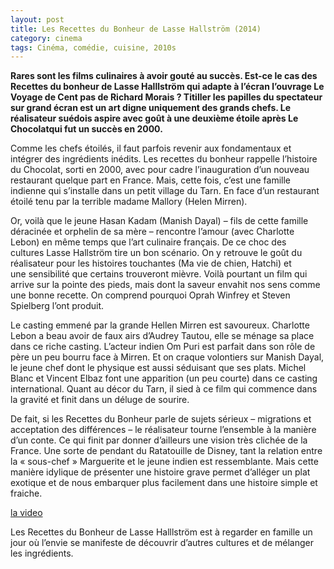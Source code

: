 ```yaml
---
layout: post
title: Les Recettes du Bonheur de Lasse Hallström (2014)
category: cinema
tags: Cinéma, comédie, cuisine, 2010s
---
```

**Rares sont les films culinaires à avoir gouté au succès. Est-ce le cas des Recettes du bonheur de Lasse Halllström qui adapte à l’écran l’ouvrage Le Voyage de Cent pas de Richard Morais ? Titiller les papilles du spectateur sur grand écran est un art digne uniquement des grands chefs. Le réalisateur suédois aspire avec goût à une deuxième étoile après Le Chocolatqui fut un succès en 2000.**

Comme les chefs étoilés, il faut parfois revenir aux fondamentaux et intégrer des ingrédients inédits. Les recettes du bonheur rappelle l’histoire du Chocolat, sorti en 2000, avec pour cadre l’inauguration d’un nouveau restaurant quelque part en France. Mais, cette fois, c’est une famille indienne qui s’installe dans un petit village du Tarn. En face d’un restaurant étoilé tenu par la terrible madame Mallory (Helen Mirren).

Or, voilà que le jeune Hasan Kadam (Manish Dayal) – fils de cette famille déracinée et orphelin de sa mère – rencontre l’amour (avec Charlotte Lebon) en même temps que l’art culinaire français. De ce choc des cultures Lasse Hallström tire un bon scénario. On y retrouve le goût du réalisateur pour les histoires touchantes (Ma vie de chien, Hatchi) et une sensibilité que certains trouveront mièvre. Voilà pourtant un film qui arrive sur la pointe des pieds, mais dont la saveur envahit nos sens comme une bonne recette. On comprend pourquoi Oprah Winfrey et Steven Spielberg l’ont produit.

Le casting emmené par la grande Hellen Mirren est savoureux. Charlotte Lebon a beau avoir de faux airs d’Audrey Tautou, elle se ménage sa place dans ce riche casting. L’acteur indien Om Puri est parfait dans son rôle de père un peu bourru face à Mirren. Et on craque volontiers sur Manish Dayal, le jeune chef dont le physique est aussi séduisant que ses plats. Michel Blanc et Vincent Elbaz font une apparition (un peu courte) dans ce casting international. Quant au décor du Tarn, il sied à ce film qui commence dans la gravité et finit dans un déluge de sourire.

De fait, si les Recettes du Bonheur parle de sujets sérieux – migrations et acceptation des différences – le réalisateur tourne l’ensemble à la manière d’un conte. Ce qui finit par donner d’ailleurs une vision très clichée de la France. Une sorte de pendant du Ratatouille de Disney, tant la relation entre la « sous-chef » Marguerite et le jeune indien est ressemblante. Mais cette manière idylique de présenter une histoire grave permet d’alléger un plat exotique et de nous embarquer plus facilement dans une histoire simple et fraiche.

[la video](https://www.youtube.com/watch?v=x8IYGddssBk)

Les Recettes du Bonheur de Lasse Halllström est à regarder en famille un jour où l’envie se manifeste de découvrir d’autres cultures et de mélanger les ingrédients.

